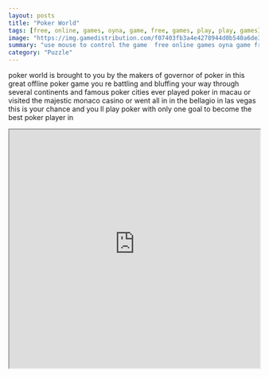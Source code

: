 ```yaml
---
layout: posts
title: "Poker World"
tags: [free, online, games, oyna, game, free, games, play, play, games]
image: "https://img.gamedistribution.com/f07403fb3a4e4278944d0b540a6de3ff.jpg"
summary: "use mouse to control the game  free online games oyna game free games play play games"
category: "Puzzle"
---
```


poker world is brought to you by the makers of governor of poker in this great offline poker game you re battling and bluffing your way through several continents and famous poker cities ever played poker in macau or visited the majestic monaco casino or went all in in the bellagio in las vegas this is your chance and you ll play poker with only one goal to become the best poker player in

<iframe width="100%" height="480px;" src="https://html5.gamedistribution.com/f07403fb3a4e4278944d0b540a6de3ff/"></iframe>